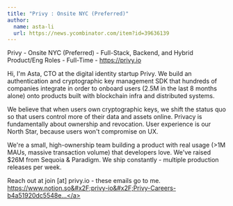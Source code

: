```yaml
---
title: "Privy : Onsite NYC (Preferred)"
author:
  name: asta-li
  url: https://news.ycombinator.com/item?id=39636139
---
```

Privy - Onsite NYC (Preferred) - Full-Stack, Backend, and Hybrid Product&#x2F;Eng Roles - Full-Time - <a href="https:&#x2F;&#x2F;privy.io" rel="nofollow">https:&#x2F;&#x2F;privy.io</a>

Hi, I&#x27;m Asta, CTO at the digital identity startup Privy. We build an authentication and cryptographic key management SDK that hundreds of companies integrate in order to onboard users (2.5M in the last 8 months alone) onto products built with blockchain infra and distributed systems.

We believe that when users own cryptographic keys, we shift the status quo so that users control more of their data and assets online. Privacy is fundamentally about ownership and revocation. User experience is our North Star, because users won&#x27;t compromise on UX.

We&#x27;re a small, high-ownership team building a product with real usage (&gt;1M MAUs, massive transaction volume) that developers love. We&#x27;ve raised $26M from Sequoia &amp; Paradigm. We ship constantly - multiple production releases per week.

Reach out at join [at] privy.io - these emails go to me. <a href="https:&#x2F;&#x2F;www.notion.so&#x2F;privy-io&#x2F;Privy-Careers-b4a51920dc5548e9b0f53bd0c7c186b0" rel="nofollow">https:&#x2F;&#x2F;www.notion.so&#x2F;privy-io&#x2F;Privy-Careers-b4a51920dc5548e...</a>
